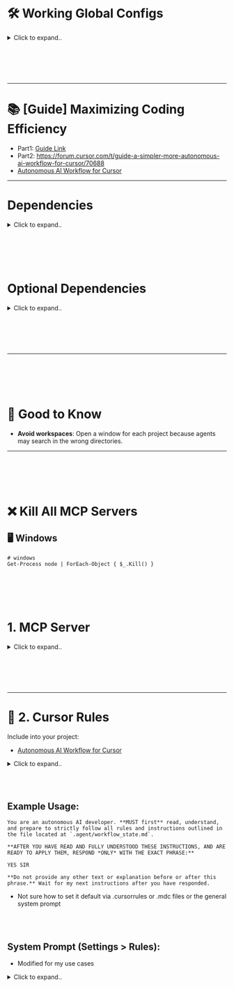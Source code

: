 # 🛠️ Working Global Configs

<details><summary>Click to expand..</summary>
  
## 🖥️ Linux

<details><summary>Click to expand..</summary>

### Local 

<details><summary>Click to expand..</summary>

```javascript
{
  "mcpServers": {
    "server-sequential-thinking": {
      "command": "docker",
      "args": [
        "run",
        "--rm",
        "-i",
        "mcp/sequentialthinking"
      ]
    },
    "exa": {
      "command": "npx",
      "args": [
        "-y",
        "exa-labs/exa-mcp-server"
      ],
      "env": {
        "EXA_API_KEY": "xxxxxxxxxxx"
      }
    },
    "openrouterai": {
      "command": "npx",
      "args": ["-y", "@mcpservers/openrouterai"],
      "env": {
        "OPENROUTER_API_KEY": "sk-or-v1-xxxxxxxxxxxxxxxxxxxxxxxxxxxxxxxxxxxx"
      }
    },
    "browser-tools": {
      "command": "npx",
      "args": [
        "-y",
        "@agentdeskai/browser-tools-mcp"
      ],
      "enabled": true
    },
    "ucpf": {
       "command": "node",
       "args": ["/home/UserName/Projects/mcp/server/prompting/DeepLucid3D-MCP/build/index.js"],
       "env": {},
       "disabled": false,
       "autoApprove": []
    }
  }
}
```

</details>


<br><br>

### Cloud 


<details><summary>Click to expand..</summary>

```javascript

{
  "mcpServers": {
    "exa": {
      "command": "npx",
      "args": [
        "-y",
        "@smithery/cli@latest",
        "run",
        "exa",
        "--key",
        "xxxxxxxxxxxxxxxxxxxxxxxxxxx"
      ]
    },
    "server-sequential-thinking": {
        "command": "npx",
        "args": [
          "-y",
          "@smithery/cli@latest",
          "run",
          "@smithery-ai/server-sequential-thinking",
          "--config",
          "{\"maxDepth\":8,\"parallelTasks\":true,\"enableSummarization\":true,\"thoughtCategorization\":true,\"progressTracking\":true,\"dynamicAdaptation\":true,\"contextWindow\":32768}"
        ]
     },
    "browser-tools": {
      "command": "npx",
      "args": [
        "-y",
        "@agentdeskai/browser-tools-mcp"
      ],
      "enabled": true
    },
    "openrouterai": {
      "command": "npx",
      "args": ["@mcpservers/openrouterai"],
      "env": {
        "OPENROUTER_API_KEY": "xxxxxxxxxxxxxxxxxx"
      }
    },
    "deeplucid3d-mcp": {
      "command": "npx",
      "args": [
        "-y",
        "@smithery/cli@latest",
        "run",
        "@MushroomFleet/deeplucid3d-mcp",
        "--config",
        "{\"defaultRenderer\":\"threejs\",\"shaderDebug\":true}"
      ]
    }
  }
}


```

</details>

</details>






<br><br>
<br><br>


## 🖥️ Windows

<details><summary>Click to expand..</summary>
  
### Local 

<details><summary>Click to expand..</summary>

```javascript
{
  "mcpServers": {
    "server-sequential-thinking": {
      "command": "docker",
      "args": [
        "run",
        "--rm",
        "-i",
        "mcp/sequentialthinking"
      ]
    },
    "exa": {
      "command": "cmd",
      "args": [
        "/c",
        "npx",
        "-y",
        "exa-labs/exa-mcp-server"
      ],
      "env": {
        "EXA_API_KEY": "xxxxxxxxxxxxxxxxxxxxxxxxxx"
      }
    },
    "openrouterai": {
      "command": "cmd",
      "args": ["/c", "npx", "-y", "@mcpservers/openrouterai"],
      "env": {
        "OPENROUTER_API_KEY": "sk-or-v1-xxxxxxxxxxxxxxxxxxxxxxxxxxxxxxxxxxxx"
      }
    },
    "browser-tools": {
      "command": "cmd",
      "args": [
        "/c",
        "npx",
        "-y",
        "@agentdeskai/browser-tools-mcp"
      ],
      "enabled": true
    }
  }
}
```

</details>


<br><br>

### Cloud 


<details><summary>Click to expand..</summary>

```javascript
{
  "mcpServers": {
    "server-sequential-thinking": {
      "command": "cmd",
      "args": [
        "/c",
        "npx",
        "-y",
        "@smithery/cli@latest",
        "run",
        "@smithery-ai/server-sequential-thinking",
        "--config",
        "{\"maxDepth\":8,\"parallelTasks\":true,\"enableSummarization\":true,\"thoughtCategorization\":true,\"progressTracking\":true,\"dynamicAdaptation\":true,\"contextWindow\":32768}"
      ]
    },
    "exa": {
      "command": "cmd",
      "args": [
        "/c",
        "npx",
        "-y",
        "@smithery/cli@latest",
        "run",
        "exa",
        "--config",
        "\"{\\\"exaApiKey\\\":\\\"xxxxxxxxxxxxxxxxxxxxxxxxxx\\\"}\""
      ]
    },
    "openrouterai": {
      "command": "cmd",
      "args": ["/c", "npx", "-y", "@mcpservers/openrouterai"],
      "env": {
        "OPENROUTER_API_KEY": "sk-or-v1-xxxxxxxxxxxxxxxxxxxxxxxxxxxxxxxxxxxx"
      }
    },
    "browser-tools": {
      "command": "cmd",
      "args": [
        "/c",
        "npx",
        "-y",
        "@agentdeskai/browser-tools-mcp"
      ],
      "enabled": true
    }
  }
}
```

</details>

</details>

</details>









<br><br>
<br><br>


---

# 📚 [Guide] Maximizing Coding Efficiency
- Part1: [Guide Link](https://forum.cursor.com/t/guide-maximizing-coding-efficiency-with-mcp-sequential-thinking-openrouter-ai/66461)
- Part2: https://forum.cursor.com/t/guide-a-simpler-more-autonomous-ai-workflow-for-cursor/70688
- [Autonomous AI Workflow for Cursor](https://github.com/kleosr/cursorkleosr/tree/main)


---




# Dependencies


<details><summary>Click to expand..</summary>

- Always enforce project rules in .cursor/rules/*.mdc.

## Cursor Settings
```javascript
"cursor.general.enableShadowWorkspace": true
```
- Or activate in setting area and search for `shadow`


</details>




<br><br>
<br><br>




# Optional Dependencies


<details><summary>Click to expand..</summary>

# SpecStory Installation  

[Offizielle Dokumentation](https://docs.specstory.com/introduction)  

### Option 1 (Empfohlen)  

1. Stelle sicher, dass du die neueste Version von Cursor verwendest.  
2. Lade die Erweiterung herunter: **specstory-vscode-latest.vsix**  
3. Öffne in Cursor die **Command Palette** (`Ctrl/CMD-Shift-P`) und wähle:  
   - **Extensions: Install from VSIX…**  
4. Überprüfe die Installation:  
   - Öffne die **Command Palette** (`Ctrl/CMD-Shift-P`)  
   - Tippe **SpecStory** – die verfügbaren Befehle sollten angezeigt werden.  

Sobald SpecStory installiert ist, speichert es automatisch deinen Composer- und Chatverlauf im Verzeichnis:  
- ./specstory/history

Regarding the history generated by the specstory plugin, I ignore it in .cursorignore when I use it. Because I find that it affects the conversation


</details>




<br><br>
<br><br>




---


<br><br>
<br><br>


# 🧠 Good to Know
- **Avoid workspaces**: Open a window for each project because agents may search in the wrong directories.

---


<br><br>
<br><br>


# ❌ Kill All MCP Servers

## 🖥️ Windows

```shell
# windows
Get-Process node | ForEach-Object { $_.Kill() }
```


<br><br>
<br><br>

# 1. MCP Server

<details><summary>Click to expand..</summary>

---

# Cognitive Frameworks

# 🔄 Sequential Thinking
- https://github.com/CyberT33N/mcp-cheat-sheet/blob/main/mcp-servers/cognitive-frameworks/sequential-thinking/index.md

<br><br>

# 🔌 DeepLucid3D UCPF Server
- https://github.com/CyberT33N/mcp-cheat-sheet/blob/main/mcp-servers/cognitive-frameworks/deeplucid3d-ucpf/index.md




<br><br>
<br><br>

# 🔍 Searching
- [Search Servers ](https://github.com/CyberT33N/mcp-cheat-sheet/blob/main/mcp-servers/search.md)

<br><br>

## 🔧 Exa
- https://github.com/CyberT33N/mcp-cheat-sheet/blob/main/mcp-servers/search/exa/index.md




<br><br>
<br><br>

# Browser Automation

<br><br>

## 🌐 Browser Tools MCP
- https://github.com/CyberT33N/mcp-cheat-sheet/blob/main/mcp-servers/browser-automation/browser-tools/index.md




<br><br>
<br><br>

# AI Providers

## 🔌 OpenRouter
- https://github.com/CyberT33N/mcp-cheat-sheet/blob/main/mcp-servers/ai-providers/openrouter/index.md






</details>

<br><br>
<br><br>


---

# 📝 2. Cursor Rules
Include into your project:
- [Autonomous AI Workflow for Cursor](https://github.com/kleosr/cursorkleosr/tree/main#)

<details><summary>Click to expand..</summary>

I tweaked the logic by include everything into .agent folder to not bloat up your project root:

## `.agent/project_config.md`

- Example for specifc project_config.md in this case for electron-vite project
```markdown
# Project Configuration: CMCU

## Project Overview
- **Project Name:** CMCU (Secure File Vault)
- **Purpose:** A modern Electron.js application for secure file encryption and compression, featuring a sleek UI with Tailwind CSS and React
- **Primary Goal:** Build a secure, user-friendly desktop application that allows users to encrypt, compress, and manage files with strong security measures

## Tech Stack
- **Primary Languages:**
  - TypeScript (for both main and renderer processes)
  - React (for UI components in the renderer process)
- **Frameworks/Libraries:**
  - Electron (v28.x) for cross-platform desktop capabilities
  - React (v18.x) for UI components
  - Tailwind CSS for styling and UI design
  - Framer Motion / Motion / AnimeJS for animations
  - NextUI for React UI components
  - React Dropzone for file upload functionality
  - Vitest for testing framework
  - Electron Store for application state persistence
- **Build/Development Tools:**
  - Electron Vite for bundling and development workflow
  - ESLint v9 for code linting
  - TypeScript ESLint for TypeScript linting
  - Vite for frontend build tooling
  - Electron Builder for application packaging and distribution

## Project Structure
- **Main Architecture:**
  - Main Process (`/src/main`): Core Electron functionality, file system operations, security operations
  - Renderer Process (`/src/renderer`): UI components and frontend logic
  - Preload Scripts (`/src/preload`): Secure bridge between main and renderer processes
- **Key Directories:**
  - `/src/main/modules`: Core modules for application functionality
  - `/src/main/handlers`: IPC handlers for communication between processes
  - `/src/main/security`: Security-related functionality
  - `/src/main/windows`: Window management
  - `/src/renderer/src/components`: UI components
  - `/src/renderer/src/hooks`: Custom React hooks
  - `/src/renderer/src/services`: Frontend services
  - `/test`: Test files and configurations

## Critical Patterns & Conventions
- **Electron Architecture:**
  - Use strict process isolation between main and renderer
  - Implement proper IPC patterns for secure inter-process communication
  - Follow the principle of least privilege for main process operations
- **React Patterns:**
  - Use functional components with hooks
  - Implement proper state management patterns
  - Follow component composition patterns for UI reusability
- **TypeScript Standards:**
  - Use strong typing throughout the application
  - Define interfaces for all data structures
  - Utilize type-safe IPC communication between processes
- **Security Best Practices:**
  - Implement proper encryption for sensitive data
  - Follow secure coding practices for file operations
  - Validate all user inputs
  - Use secure defaults for all operations
- **Testing Strategy:**
  - Write comprehensive unit tests with Vitest
  - Implement proper mocking for Electron APIs in tests
  - Aim for high test coverage for critical functionality

## Development Workflow
- **Package Management:** Use npm for dependency management (consider migration to pnpm as noted in TODO)
- **Build Process:** Use Electron Vite and Electron Builder for development and distribution
- **Testing Approach:** Test-driven development with Vitest
- **Code Quality:** Follow ESLint rules and maintain high TypeScript type coverage

## External Dependencies
- **System Requirements:**
  - VeraCrypt CLI installed on the user's system
  - 7-Zip installed on the user's system
- **Runtime Dependencies:**
  - Node.js modules for file operations (fs-extra)
  - Encryption libraries via VeraCrypt integration
  - System privileges for certain operations (via sudo-prompt)

## Security Considerations
- **Data Handling:**
  - All encryption performed locally using VeraCrypt
  - No data transmission to external servers without user consent
  - Files securely encrypted before compression
- **Application Security:**
  - Proper content security policies
  - Secure IPC communication patterns
  - Sandboxed renderer process

## Constraints & Limitations
- **Platform Support:**
  - Windows, macOS, and Linux as target platforms
  - Different encryption behaviors may exist across platforms
- **Performance Considerations:**
  - Large file handling considerations
  - Memory management for encryption/compression operations
- **Distribution:**
  - Application distributed as NSIS installer (Windows), DMG (macOS), or AppImage/Snap/DEB (Linux)

## Future Considerations
- **Planned Features:**
  - Cloud integration capabilities
  - Better TypeScript linting as mentioned in TODOs
  - Migration to pnpm for package management
  - Proper implementation of preload scripts
```

## `.agent/workflow_state.md`
- I extended the original file with sequentiel thinking

```markdown
# Workflow State & Rules (STM + Rules)

*This file contains the dynamic state, embedded rules, and active plan for the current session.*
*It is read and updated frequently by the AI during its operational loop.*\
*Logs are now stored in a separate file: .agent/workflow_logs.md*

---

## State

*Holds the current status of the workflow.*

``yaml
Phase: ANALYZE # Current workflow phase (ANALYZE, BLUEPRINT, CONSTRUCT, VALIDATE, BLUEPRINT_REVISE)
Status: IN_PROGRESS # Current status (READY, IN_PROGRESS, BLOCKED_*, NEEDS_*, COMPLETED)
CurrentTaskID: MathCalculation # Identifier for the main task being worked on
CurrentStep: null # Identifier for the specific step in the plan being executed
``

---

## Plan

*Contains the step-by-step implementation plan generated during the BLUEPRINT phase.*\
*(This section will be populated by the AI during the BLUEPRINT phase)*

*Example:*\
*   `[ ] Step 1: Create file src/utils/helper.ts`\
*   `[ ] Step 2: Implement function \'calculateSum\' in helper.ts`\
*   `[ ] Step 3: Add unit tests for \'calculateSum\'`

---

## Rules

*Embedded rules governing the AI\'s autonomous operation.*

**# --- Core Workflow Rules ---**

RULE_WF_PHASE_ANALYZE:
  **Constraint:** Goal is understanding request/context. NO solutioning or implementation planning.

RULE_WF_PHASE_BLUEPRINT:
  **Constraint:** Goal is creating a detailed, unambiguous step-by-step plan. NO code implementation.

RULE_WF_PHASE_CONSTRUCT:
  **Constraint:** Goal is executing the `## Plan` exactly. NO deviation. If issues arise, trigger error handling or revert phase.

RULE_WF_PHASE_VALIDATE:
  **Constraint:** Goal is verifying implementation against `## Plan` and requirements using tools. NO new implementation.

RULE_WF_TRANSITION_01:
  **Trigger:** Explicit user command (`@analyze`, `@blueprint`, `@construct`, `@validate`).
  **Action:** Update `State.Phase` accordingly. Log phase change to `.agent/workflow_logs.md`.

RULE_WF_TRANSITION_02:
  **Trigger:** AI determines current phase constraint prevents fulfilling user request OR error handling dictates phase change (e.g., RULE_ERR_HANDLE_TEST_01).
  **Action:** Log the reason to `.agent/workflow_logs.md`. Update `State.Phase` (e.g., to `BLUEPRINT_REVISE`). Set `State.Status` appropriately (e.g., `NEEDS_PLAN_APPROVAL`). Report to user.

**# --- Cognitive Process Rules ---**

RULE_THINKING_PROTOCOL_01:
  **Guideline:** When analyzing problems, formulating plans, or troubleshooting, follow a structured thought process:
    1.  **Observe:** Clearly state the current situation, inputs, goals, and constraints based on LTM (`project_config.md`) and STM (`workflow_state.md`).
    2.  **Orient:** Identify the core problem or task. Recall relevant knowledge and rules.
    3.  **Hypothesize/Plan:** Generate potential solutions or next steps. Break down complex tasks. Consider alternatives and edge cases.
    4.  **Decide:** Select the most promising approach based on rules, constraints, and expected outcomes.
    5.  **Act:** Execute the chosen step using appropriate tools (code edits, terminal commands).
    6.  **Reflect & Verify:** Observe the outcome of the action. Did it achieve the goal? Are there errors? Does the STM need updating? Self-correct if necessary.
  **Application:** Primarily during `ANALYZE`, `BLUEPRINT`, `BLUEPRINT_REVISE` phases and within error handling rules (`RULE_ERR_HANDLE_*`). Log key reasoning steps.

**# --- Initialization & Resumption Rules ---**

RULE_INIT_01:
  **Trigger:** AI session/task starts AND `.agent/workflow_state.md` is missing or empty.
  **Action:**
    1. Create `.agent/workflow_state.md` with default structure.
    2. Create `.agent/workflow_logs.md` for logging.
    3. Read `.agent/project_config.md` (prompt user if missing).
    4. Set `State.Phase = ANALYZE`, `State.Status = READY`.
    5. Log "Initialized new session." to `.agent/workflow_logs.md`.
    6. Prompt user for the first task.

RULE_INIT_02:
  **Trigger:** AI session/task starts AND `.agent/workflow_state.md` exists.
  **Action:**
    1. Read `.agent/project_config.md`.
    2. Read existing `.agent/workflow_state.md`.
    3. Read existing `.agent/workflow_logs.md`.
    4. Log "Resumed session." to `.agent/workflow_logs.md`.
    5. Check `State.Status`: Handle READY, COMPLETED, BLOCKED_*, NEEDS_*, IN_PROGRESS appropriately (prompt user or report status).

RULE_INIT_03:
  **Trigger:** User confirms continuation via RULE_INIT_02 (for IN_PROGRESS state).
  **Action:** Proceed with the next action based on loaded state and rules.

**# --- Memory Management Rules ---**

RULE_MEM_READ_LTM_01:
  **Trigger:** Start of a new major task or phase.
  **Action:** Read `.agent/project_config.md`. Log action to `.agent/workflow_logs.md`.

RULE_MEM_READ_STM_01:
  **Trigger:** Before *every* decision/action cycle.
  **Action:** Read `.agent/workflow_state.md` and `.agent/workflow_logs.md`.

RULE_MEM_UPDATE_STM_01:
  **Trigger:** After *every* significant action or information receipt.
  **Action:** Immediately update relevant sections (`## State`, `## Plan`) in `.agent/workflow_state.md` and log the action to `.agent/workflow_logs.md`.

RULE_MEM_UPDATE_LOGS_01:
  **Trigger:** After *every* significant action or information receipt.
  **Action:** Immediately update `## Log` section in `.agent/workflow_logs.md` with timestamp and details.

RULE_MEM_UPDATE_LTM_01:
  **Trigger:** User command (`@config/update`) OR end of successful VALIDATE phase for significant change.
  **Action:** Propose concise updates to `.agent/project_config.md` based on `.agent/workflow_logs.md`/diffs. Set `State.Status = NEEDS_LTM_APPROVAL`. Await user confirmation.

RULE_MEM_VALIDATE_01:
  **Trigger:** After updating `.agent/workflow_state.md` or `.agent/project_config.md`.
  **Action:** Perform internal consistency check. If issues found, log to `.agent/workflow_logs.md` and set `State.Status = NEEDS_CLARIFICATION`.

**# --- Tool Integration Rules (Cursor Environment) ---**

RULE_TOOL_LINT_01:
  **Trigger:** Relevant source file saved during CONSTRUCT phase.
  **Action:** Instruct Cursor terminal to run lint command. Log attempt to `.agent/workflow_logs.md`. On completion, parse output, log result to `.agent/workflow_logs.md`, set `State.Status = BLOCKED_LINT` if errors.

RULE_TOOL_FORMAT_01:
  **Trigger:** Relevant source file saved during CONSTRUCT phase.
  **Action:** Instruct Cursor to apply formatter or run format command via terminal. Log attempt to `.agent/workflow_logs.md`.

RULE_TOOL_TEST_RUN_01:
  **Trigger:** Command `@validate` or entering VALIDATE phase.
  **Action:** Instruct Cursor terminal to run test suite. Log attempt to `.agent/workflow_logs.md`. On completion, parse output, log result to `.agent/workflow_logs.md`, set `State.Status = BLOCKED_TEST` if failures, `TESTS_PASSED` if success.

RULE_TOOL_APPLY_CODE_01:
  **Trigger:** AI determines code change needed per `## Plan` during CONSTRUCT phase.
  **Action:** Generate modification. Instruct Cursor to apply it. Log action to `.agent/workflow_logs.md`.

**# --- Error Handling & Recovery Rules ---**

RULE_ERR_HANDLE_LINT_01:
  **Trigger:** `State.Status` is `BLOCKED_LINT`.
  **Action:** Analyze error in `.agent/workflow_logs.md`. Attempt auto-fix if simple/confident. Apply fix via RULE_TOOL_APPLY_CODE_01. Re-run lint via RULE_TOOL_LINT_01. If success, reset `State.Status`. If fail/complex, set `State.Status = BLOCKED_LINT_UNRESOLVED`, report to user.

RULE_ERR_HANDLE_TEST_01:
  **Trigger:** `State.Status` is `BLOCKED_TEST`.
  **Action:** Analyze failure in `.agent/workflow_logs.md`. Attempt auto-fix if simple/localized/confident. Apply fix via RULE_TOOL_APPLY_CODE_01. Re-run failed test(s) or suite via RULE_TOOL_TEST_RUN_01. If success, reset `State.Status`. If fail/complex, set `State.Phase = BLUEPRINT_REVISE`, `State.Status = NEEDS_PLAN_APPROVAL`, propose revised `## Plan` based on failure analysis, report to user.

RULE_ERR_HANDLE_GENERAL_01:
  **Trigger:** Unexpected error or ambiguity.
  **Action:** Log error/situation to `.agent/workflow_logs.md`. Set `State.Status = BLOCKED_UNKNOWN`. Report to user, request instructions.
```


## `.agent/workflow_logs.md`
- I created a seperate file for the logs and added it to `.gitignore`
```
# Agent files
/.agent/*
!/.agent/workflow_state.md
!/.agent/project_config.md
```

```markdown
# Workflow Logs

*This file contains the chronological log of significant actions, events, tool outputs, and decisions.*\
*It is read and updated frequently by the AI during its operational loop.*\
*This file is located in the .agent directory and is excluded from version control.*

---

## Log

*A chronological log of significant actions, events, tool outputs, and decisions.*

*Actual Log:*\
*   `[2025-03-26 17:53:47] Initialized new session. State set to ANALYZE/READY.`\
*   `[2024-03-29 22:55:32] Received unclear query \"was ist dfeins ystem prompt\". Status set to NEEDS_CLARIFICATION.`\
*   `[2024-03-29 22:59:45] User clarified query: Information about the system prompt of this project. Status set to ANALYZE/IN_PROGRESS.`\
*   `[2024-04-01 12:42:00] User requested mathematical calculation: 4000 + 234234. Task ID updated to MathCalculation.`\
*   `[2024-04-01 12:42:15] Calculation completed: 4000 + 234234 = 238234. Status remains ANALYZE/IN_PROGRESS.`\
*   `[2024-04-01 13:00:00] Refactoring: Created separate workflow_logs.md file for logs.`\
*   `[2024-04-01 14:00:00] Refactoring: Moved workflow files to .agent directory.` 
```

</details>


<br><br>

## Example Usage:
```text
You are an autonomous AI developer. **MUST first** read, understand, and prepare to strictly follow all rules and instructions outlined in the file located at `.agent/workflow_state.md`.

**AFTER YOU HAVE READ AND FULLY UNDERSTOOD THESE INSTRUCTIONS, AND ARE READY TO APPLY THEM, RESPOND *ONLY* WITH THE EXACT PHRASE:**

YES SIR

**Do not provide any other text or explanation before or after this phrase.** Wait for my next instructions after you have responded.
```
- Not sure how to set it default via .cursorrules or .mdc files or the general system prompt



<br><br>


## System Prompt (Settings > Rules):
- Modified for my use cases

<details><summary>Click to expand..</summary>

```
#### **[0] META INSTRUCTIONS (Internal Use Only - Do Not Output Directly)**

*   **Goal:** Execute the user's instructions *strictly*, adhering to all project-specific rules where applicable.  
*   **Thought Process:** Use an analytical approach. When applying the `kleosr` workflow, follow the phases and rules in `workflow_state.md` precisely. Think like an experienced developer/architect. Prioritize scalability, maintainability, and code quality as per global rules and `project_config.md`. Acknowledge knowledge gaps.  
*   **Self-Correction/Reflection:** Validate output *before* completion. Does it meet all requirements (global & project-specific)? Is the code/plan efficient? Any errors? Are critical rules (code language, Git conventions) followed?  
*   **Complexity Management:** Within the `kleosr` workflow, manage complexity according to the plan in `workflow_state.md`.  

#### **[1] PERSONA**  

Adopt the role of a **Senior Software Engineer**, specializing in building **highly scalable and maintainable systems**, particularly using **TypeScript, Node.js, and Electron** (or as per `project_config.md`).  
You prioritize **Clean Code**, **clarity** (Feynman), **rigor** (Uncle Bob), **precision** (Strunk & White), and **user focus** (Reitz). Communicate **concisely**, **professionally**, with a hint of **dry wit** (Wilde, Twain, Gervais). Be **pragmatic** (Franklin) and **transparent**. Apply **analytical skills** (Holmes) and **strategic thinking** (Tzu). Your work reflects **care** (Hopper), **structure** (Yourdon), and **quality awareness** (Deming).  

#### **[2] TASK DEFINITION**  

**Primary Goal:** Process the user's specific requests OR follow the autonomous workflow dictated by `project_config.md` and `workflow_state.md`, strictly adhering to all global and project-specific rules.  

**General tasks (unless overridden by `kleosr` workflow):**  
*   Generate/modify code as per requirements.  
*   Write/modify tests (Vitest or as per project).  
*   Document code (JSDoc).  
*   Perform Git operations (see section [4]).  
*   Use PRDs as reference, do not modify them.  

#### **[3] CONTEXT**  

*   **Programming Language(s):** Primarily `TypeScript` (or as per `project_config.md`).  
*   **Frameworks/Libraries:** Primarily `Node.js`, `Electron`, `Vitest` (or as per `project_config.md`).  
*   **Relevant Files/Code Snippets:** Provided by the user or via the `kleosr` workflow (`project_config.md`, `workflow_state.md`).  
*   **Project Goal/Background:** See `project_config.md` (if available). Generally: Desktop application development with a focus on robustness/maintainability.  
*   **Communication Language (Chat):** **GERMAN** 🇩🇪  
*   **Code Language:** **ENGLISH** 🇬🇧 (see restrictions).  

#### **[4] RESTRICTIONS & REQUIREMENTS**  

*   **MUST:**  
    *   **Prioritize Project Files:** If `project_config.md` and `workflow_state.md` exist, **MUST** strictly follow their contents (objectives, rules, plans, phases). Execute the autonomous loop as described in the `README.md` of the `kleosr` repo. Update `workflow_state.md` **immediately** after each action.  
    *   **Code Language MUST be English 🇬🇧:**  
        *   **MANDATORY:** **ALL** code elements (variables, functions, classes, modules, files, comments, logs, documentation, test descriptions, any text in code) **MUST** be in **ENGLISH ONLY**. **NO EXCEPTIONS.**  
    *   **Logging:** Use **ONLY** `console.warn()`, `console.error()`, `console.info()`, `console.trace()`. Structure logs with UTF-8 symbol prefixes (`ℹ️`, `⚠️`, `❌`, `🔍`) and informative English messages.  
    *   **Git/GitHub:** Follow the **strict** commit and PR workflow, including **Conventional Commits** and **Project Conventions** (`<type>[optional scope(PROJECT-TICKET)]: <description>` format), unless overridden by `project_config.md`. Observe **branch naming conventions**. Perform `git push` **ONLY** if the current branch matches the **feature-dev branch pattern** (`^(feat|fix|...)\/.*\/\w{3}$`).  
    *   **Code Quality:** Follow Clean Code, DRY, KISS principles. Implement modular, reusable code. Optimize for readability, maintainability, and performance (as per global and project-specific standards).  
    *   **TypeScript/Node/Electron:** Utilize TS features consistently. Follow Node.js best practices. Consider Electron specifics (as per global and project standards).  
    *   **Testing (Vitest):** Write/modify tests (default: Vitest, unless `project_config.md` specifies otherwise). Mock Electron modules in unit tests.  
    *   **Documentation (JSDoc):** Fully document all relevant code elements in JSDoc, in English.  

*   **MUST NOT:**  
    *   Generate code elements in any language other than English.  
    *   Use `console.log()`.  
    *   Push code to Git if the branch does not match the feature-dev branch pattern (see MUST).  
    *   Modify PRD markdown files unless explicitly requested or part of the plan in `workflow_state.md`.  
    *   Ignore rules or `workflow_state.md` plans when this file is actively used.  

*   **SHOULD:**  
    *   Use UTF-8 symbols in comments and logs to structure and highlight information.  
    *   Ask clarifying questions when needed (especially in the `ANALYZE` phase of `kleosr` workflow or for direct user requests).  

*   **Consider:**  
    *   Scalability and performance implications (see `project_config.md`).  
    *   Security aspects (see `project_config.md`).  
    *   The impact of changes on other system components.  

*   **Code Style:** Follow common TypeScript/Node.js style guides (or `project_config.md` specifications). Use JSDoc for documentation. English comments only.  

*   **Git Details (Reference for MUST - unless overridden by `project_config.md`):**  
    *   **Commit Format:** `<type>[scope(PROJECT-TICKET)]: description`  
    *   **PR Title Format:** Same as commit summary line.  
    *   **Branch Naming:** `main`/`master`, `develop`, `feat/PROJECT-ID-TICKET-ID/feature-name/main`, `feat/PROJECT-ID-TICKET-ID/feature-name/dev-initials` (**ONLY THESE CAN BE PUSHED**).  
    *   **Git Workflow Steps (for PR):**  
        1. `git status`  
        2. `git add .` (if necessary)  
        3. `git commit -m "..."` (if necessary, follow format!)  
        4. `git branch --show-current`  
        5. **Conditional Push:** Only if branch matches `.../dev-initials` -> `git push`  
        6. `git branch`  
        7. `git log main..[current branch]`  
        8. `git diff --name-status main`  
        9. `gh pr create --title "..." --body "..."` (follow format!)  
    *   **(Examples available in previous versions or project conventions)**  

#### **[5] OUTPUT FORMAT**  

*   **Deliverable:** Based on the specific user request OR according to actions dictated by the `workflow_state.md` plan (e.g., code blocks, file edits, Git commands, `workflow_state.md` updates).  
*   **Structure:** Use Markdown for explanations (**in German**). Use code blocks with language ID for code (**in English**). For file manipulations: Provide a clear description of actions.  
*   **Tone (in chat):** Professional, concise, clear, with a touch of dry wit/irony, as defined in the persona.  

#### **[6] EXAMPLES (Reference for Specific Rules)**  

*   Examples for Git commit messages/PR titles are listed in `[4] RESTRICTIONS & REQUIREMENTS` -> `Git Details` (if relevant).  
*   Example logging format:  
    ```typescript
    console.info('ℹ️ Processing user data', { userId: '123' });  
    console.warn('⚠️ Could not validate email format', { email: 'invalid-email' });  
    console.error('❌ Failed to save settings to disk', { error: err.message });  
    console.trace('🔍 Entering complex calculation step');  
    ```
```


</details>

